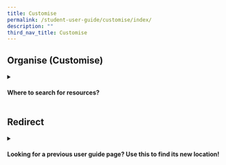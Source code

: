```yaml
---
title: Customise
permalink: /student-user-guide/customise/index/
description: ""
third_nav_title: Customise
---
```

## Organise (Customise)

<details>
 <summary><h4>
	 Where to search for resources?</h4></summary>

<ul>
  <li><a target="_blank" href="/teacher-user-guide/discover/moelibrary">Change Password</a></li>
  <li><a target="_blank" href="/teacher-user-guide/discover/communitygallery/">Set Password Reset Email Address</a></li>
  <li><a target="_blank" href="/teacher-user-guide/organise-discover/searchresources/">Update Answers to Security Questions</a></li>
  <li><a target="_blank" href="/teacher-user-guide/organise-discover/leavereviews/">Customise an Avatar</a></li>
  <li><a target="_blank" href="/teacher-user-guide/organise-discover/makecopy/">Manage Linked Account</a></li>
</ul>
</details>


## Redirect

<details>
 <summary><h4>
	 Looking for a previous user guide page? Use this to find its new location!</h4></summary>

### Account Management
#### Manage Personal Account

 <table>
      <thead>
        <tr>
          <th>Previous UG Pages</th>
          <th>New UG Pages</th>
        </tr>
      </thead>
      <tbody>
        <tr>
          <td>Change Password</td>
          <td><a target="_blank" href="URL">Change Password</a></td>
        </tr>
        <tr>
          <td>Set Password Reset Email Address</td>
           <td><a target="_blank" href="URL">Set Password Reset Email Address</a></td>
        </tr>
        <tr>
          <td>Update Answers to Security Questions</td>
          <td><a target="_blank" href="URL">Update Answers to Security Questions</a></td>
</tr>
				   <tr>
          <td>Customise an Avatar</td>
          <td><a target="_blank" href="URL">Customise an Avatar</a></td>
</tr>
				   <tr>
          <td>Manage Linked Account</td>
          <td><a target="_blank" href="URL">Manage Linked Account</a></td>
</tr>
</tbody>
</table>
	</details>